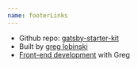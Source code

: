 ```yaml
---
name: footerLinks
---
```


- Github repo: [gatsby-starter-kit](https://github.com/greglobinski/gatsby-starter-kit)
- Built by [greg lobinski](https://www.greglobinski.com)
- [Front-end development](https://dev.greglobinski.com) with Greg

